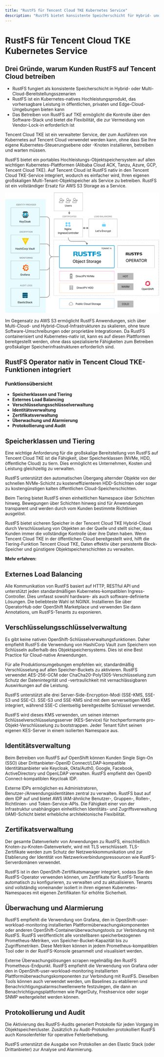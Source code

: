 ```yaml
---
title: "RustFS für Tencent Cloud TKE Kubernetes Service"
description: "RustFS bietet konsistente Speicherschicht für Hybrid- und Multi-Cloud-Bereitstellungen auf Tencent Cloud TKE."
---
```


# RustFS für Tencent Cloud TKE Kubernetes Service

## Drei Gründe, warum Kunden RustFS auf Tencent Cloud betreiben

- RustFS fungiert als konsistente Speicherschicht in Hybrid- oder Multi-Cloud-Bereitstellungsszenarien
- RustFS ist ein Kubernetes-natives Hochleistungsprodukt, das vorhersagbare Leistung in öffentlichen, privaten und Edge-Cloud-Umgebungen bieten kann
- Das Betreiben von RustFS auf TKE ermöglicht die Kontrolle über den Software-Stack und bietet die Flexibilität, die zur Vermeidung von Vendor-Lock-in erforderlich ist

Tencent Cloud TKE ist ein verwalteter Service, der zum Ausführen von Kubernetes auf Tencent Cloud verwendet werden kann, ohne dass Sie Ihre eigene Kubernetes-Steuerungsebene oder -Knoten installieren, betreiben und warten müssen.

RustFS bietet ein portables Hochleistungs-Objektspeichersystem auf allen wichtigen Kubernetes-Plattformen (Alibaba Cloud ACK, Tanzu, Azure, GCP, Tencent Cloud TKE). Auf Tencent Cloud ist RustFS nativ in den Tencent Cloud TKE-Service integriert, wodurch es einfacher wird, Ihren eigenen großskaligen Multi-Tenant-Objektspeicher als Service zu betreiben. RustFS ist ein vollständiger Ersatz für AWS S3 Storage as a Service.

![RustFS Architekturdiagramm](images/sec1-1.png)

Im Gegensatz zu AWS S3 ermöglicht RustFS Anwendungen, sich über Multi-Cloud- und Hybrid-Cloud-Infrastrukturen zu skalieren, ohne teure Software-Umschreibungen oder proprietäre Integrationen. Da RustFS containerisiert und Kubernetes-nativ ist, kann es auf diesen Plattformen bereitgestellt werden, ohne dass spezialisierte Fähigkeiten zum Betreiben großskaliger Speicherinfrastrukturen erforderlich sind.

## RustFS Operator nativ in Tencent Cloud TKE-Funktionen integriert

### Funktionsübersicht

- **Speicherklassen und Tiering**
- **Externes Load Balancing**
- **Verschlüsselungsschlüsselverwaltung**
- **Identitätsverwaltung**
- **Zertifikatsverwaltung**
- **Überwachung und Alarmierung**
- **Protokollierung und Audit**

## Speicherklassen und Tiering

Eine wichtige Anforderung für die großskalige Bereitstellung von RustFS auf Tencent Cloud TKE ist die Fähigkeit, über Speicherklassen (NVMe, HDD, öffentliche Cloud) zu tiern. Dies ermöglicht es Unternehmen, Kosten und Leistung gleichzeitig zu verwalten.

RustFS unterstützt den automatischen Übergang alternder Objekte von der schnellen NVMe-Schicht zu kosteneffizienteren HDD-Schichten oder sogar zu kostengünstigen kalten öffentlichen Cloud-Speicherschichten.

Beim Tiering bietet RustFS einen einheitlichen Namespace über Schichten hinweg. Bewegungen über Schichten hinweg sind für Anwendungen transparent und werden durch vom Kunden bestimmte Richtlinien ausgelöst.

RustFS bietet sicheren Speicher in der Tencent Cloud TKE Hybrid-Cloud durch Verschlüsselung von Objekten an der Quelle und stellt sicher, dass Kunden immer die vollständige Kontrolle über ihre Daten haben. Wenn Tencent Cloud TKE in der öffentlichen Cloud bereitgestellt wird, hilft die Tiering-Funktion Tencent Cloud TKE, Daten effektiv über persistente Block-Speicher und günstigere Objektspeicherschichten zu verwalten.

**Mehr erfahren:**

## Externes Load Balancing

Alle Kommunikation von RustFS basiert auf HTTP, RESTful API und unterstützt jeden standardmäßigen Kubernetes-kompatiblen Ingress-Controller. Dies umfasst sowohl hardware- als auch software-definierte Lösungen. Die beliebteste Wahl ist NGINX. Installieren Sie über OperatorHub oder OpenShift Marketplace und verwenden Sie dann Annotations, um RustFS-Tenants zu exponieren.

## Verschlüsselungsschlüsselverwaltung

Es gibt keine nativen OpenShift-Schlüsselverwaltungsfunktionen. Daher empfiehlt RustFS die Verwendung von HashiCorp Vault zum Speichern von Schlüsseln außerhalb des Objektspeichersystems. Dies ist eine Best Practice für Cloud-native Anwendungen.

Für alle Produktionsumgebungen empfehlen wir, standardmäßig Verschlüsselung auf allen Speicher-Buckets zu aktivieren. RustFS verwendet AES-256-GCM oder ChaCha20-Poly1305-Verschlüsselung zum Schutz der Datenintegrität und -vertraulichkeit mit vernachlässigbaren Auswirkungen auf die Leistung.

RustFS unterstützt alle drei Server-Side-Encryption-Modi (SSE-KMS, SSE-S3 und SSE-C). SSE-S3 und SSE-KMS sind mit dem serverseitigen KMS integriert, während SSE-C clientseitig bereitgestellte Schlüssel verwendet.

RustFS wird dieses KMS verwenden, um seinen internen Schlüsselverschlüsselungsserver (KES-Service) für hochperformante pro-Objekt-Verschlüsselung zu bootstrappen. Jeder Tenant führt seinen eigenen KES-Server in einem isolierten Namespace aus.

## Identitätsverwaltung

Beim Betreiben von RustFS auf OpenShift können Kunden Single Sign-On (SSO) über Drittanbieter-OpenID Connect/LDAP-kompatible Identitätsanbieter wie Keycloak, Okta/Auth0, Google, Facebook, ActiveDirectory und OpenLDAP verwalten. RustFS empfiehlt den OpenID Connect-kompatiblen Keycloak IDP.

Externe IDPs ermöglichen es Administratoren, Benutzer-/Anwendungsidentitäten zentral zu verwalten. RustFS baut auf dem IDP auf und bietet AWS IAM-ähnliche Benutzer-, Gruppen-, Rollen-, Richtlinien- und Token-Service-APIs. Die Fähigkeit einer von der Infrastruktur unabhängigen einheitlichen Identitäts- und Zugriffsverwaltung (IAM)-Schicht bietet erhebliche architektonische Flexibilität.

## Zertifikatsverwaltung

Der gesamte Datenverkehr von Anwendungen zu RustFS, einschließlich Knoten-zu-Knoten-Datenverkehr, wird mit TLS verschlüsselt. TLS-Zertifikate werden zum Schutz der Netzwerkkommunikation und zur Etablierung der Identität von Netzwerkverbindungsressourcen wie RustFS-Serverdomänen verwendet.

RustFS ist in den OpenShift-Zertifikatsmanager integriert, sodass Sie den RustFS-Operator verwenden können, um Zertifikate für RustFS-Tenants automatisch zu konfigurieren, zu verwalten und zu aktualisieren. Tenants sind vollständig voneinander isoliert in ihren eigenen Kubernetes-Namespaces mit eigenen Zertifikaten für erhöhte Sicherheit.

## Überwachung und Alarmierung

RustFS empfiehlt die Verwendung von Grafana, den in OpenShift-user-workload-monitoring installierten Plattformüberwachungskomponenten oder anderen OpenShift-Containerüberwachungstools zur Verbindung mit RustFS. RustFS veröffentlicht alle vorstellbaren speicherbezogenen Prometheus-Metriken, von Speicher-Bucket-Kapazität bis zu Zugriffsmetriken. Diese Metriken können in jedem Prometheus-kompatiblen Tool oder in der RustFS-Konsole gesammelt und visualisiert werden.

Externe Überwachungslösungen scrapen regelmäßig den RustFS Prometheus-Endpunkt. RustFS empfiehlt die Verwendung von Grafana oder den in OpenShift-user-workload-monitoring installierten Plattformüberwachungskomponenten zur Verbindung mit RustFS. Dieselben Tools können auch verwendet werden, um Baselines zu etablieren und Benachrichtigungsalarmschwellenwerte festzulegen, die dann an Benachrichtigungsplattformen wie PagerDuty, Freshservice oder sogar SNMP weitergeleitet werden können.

## Protokollierung und Audit

Die Aktivierung des RustFS-Audits generiert Protokolle für jeden Vorgang im Objektspeichercluster. Zusätzlich zu Audit-Protokollen protokolliert RustFS auch Konsolenfehler für operative Fehlerbehebung.

RustFS unterstützt die Ausgabe von Protokollen an den Elastic Stack (oder Drittanbieter) zur Analyse und Alarmierung.
